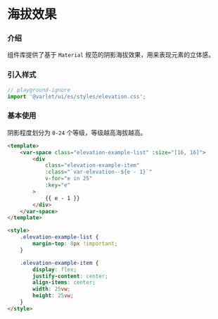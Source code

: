 # 海拔效果

### 介绍

组件库提供了基于 `Material` 规范的阴影海拔效果，用来表现元素的立体感。

### 引入样式

```js
// playground-ignore
import '@varlet/ui/es/styles/elevation.css';
```

### 基本使用

阴影程度划分为 `0-24` 个等级，等级越高海拔越高。

```html
<template>
	<var-space class="elevation-example-list" :size="[16, 16]">
		<div
			class="elevation-example-item"
			:class="`var-elevation--${e - 1}`"
			v-for="e in 25"
			:key="e"
		>
			{{ e - 1 }}
		</div>
	</var-space>
</template>

<style>
	.elevation-example-list {
		margin-top: 8px !important;
	}

	.elevation-example-item {
		display: flex;
		justify-content: center;
		align-items: center;
		width: 25vw;
		height: 25vw;
	}
</style>
```
